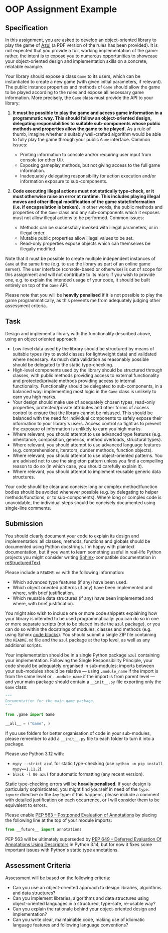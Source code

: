 # OOP Assignment Example

## Specification

In this assignment, you are asked to develop an object-oriented library to play the game of [Azul](https://boardgamegeek.com/boardgame/230802/azul) (a PDF version of the rules has been provided). It is not expected that you provide a full, working implementation of the game: rather, the intent is to expose you to numerous opportunities to showcase your object-oriented design and implementation skills on a concrete, relatable example.

Your library should expose a class `Game` to its users, which can be instantiated to create a new game (with given initial parameters, if relevant). The public instance properties and methods of `Game` should allow the game to be played according to the rules and expose all necessary game information. More precisely, the `Game` class must provide the API to your library:

1. **It must be possible to play the game and access game information in a programmatic way. This should follow an object-oriented design, delegating responsibilities to suitable sub-components whose public methods and properties allow the game to be played.** As a rule of thumb, imagine whether a suitably well-crafted algorithm would be able to fully play the game through your public `Game` interface. Common issues:
   - Printing information to console and/or requiring user input from console (or other UI).
   - Exposing gameplay methods, but not giving access to the full game information.
   - Inadequately delegating responsibility for action execution and/or information exposure to sub-components.

2. **Code executing illegal actions must not statically type-check, or it must otherwise raise an error at runtime. This includes playing illegal moves and other illegal modification of the game state/information (i.e. if encapsulation is broken).** In other words, the public methods and properties of the `Game` class and any sub-components which it exposes must not allow illegal actions to be performed. Common issues:
   - Methods can be successfully invoked with illegal parameters, or in illegal order.
   - Mutable public properties allow illegal values to be set.
   - Read-only properties expose objects which can themselves be illegally modified.

Note that it must be possible to create multiple independent instances of `Game` at the same time (e.g. to use the library as part of an online game server). The user interface (console-based or otherwise) is out of scope for this assignment and will not contribute to its mark: if you wish to provide one, e.g. to explain the intended usage of your code, it should be built entirely on top of the `Game` API.

Please note that you will be **heavily penalised** if it is not possible to play the game programmatically, as this prevents me from adequately judging other assessment criteria.

## Task

Design and implement a library with the functionality described above, using an object oriented approach:

- Low-level data used by the library should be structured by means of suitable types (try to avoid classes for lightweight data) and validated where necessary. As much data validation as reasonably possible should be delegated to the static type-checking.
- High-level components used by the library should be structured through classes, with public methods providing access to external functionality and protected/private methods providing access to internal functionality. Functionality should be delegated to sub-components, in a balanced way: implementing most logic in the `Game` class is unlikely to earn you high marks.
- Your design should make use of adequately chosen types, read-only properties, protected/private attributes and other forms of access control to ensure that the library cannot be misused. This should be balanced with the need for individual components to safely expose their information to your library's users. Access control so tight as to prevent the exposure of information is unlikely to earn you high marks.
- Where relevant, you should attempt to use advanced type features (e.g. inheritance, composition, generics, method overloads, structural types).
- Where relevant, you should attempt to use advanced language features (e.g. comprehensions, iterators, dunder methods, function objects).
- Where relevant, you should attempt to use object-oriented patterns. You are advised not to use the singleton pattern unless you find a compelling reason to do so (in which case, you should carefully explain it).
- Where relevant, you should attempt to implement reusable generic data structures.

Your code should be clear and concise: long or complex method/function bodies should be avoided whenever possible (e.g. by delegating to helper methods/functions, or to sub-components). Where long or complex code is unavoidable, the individual steps should be concisely documented using single-line comments.

## Submission

You should clearly document your code to explain its design and implementation: all classes, methods, functions and globals should be documented using Python docstrings.
I'm happy with plaintext documentation, but if you want to learn something useful in real-life Python projects you might consider writing [Sphinx](https://www.sphinx-doc.org)-compatible documentation in [reStructuredText](https://www.sphinx-doc.org/en/master/usage/restructuredtext/basics.html#rst-primer).

Please include a `README.md` with the following information:

- Which advanced type features (if any) have been used.
- Which object oriented patterns (if any) have been implemented and where, with brief justification.
- Which reusable data structures (if any) have been implemented and where, with brief justification.

You might also wish to include one or more code snippets explaining how your library is intended to be used programmatically: you can do so in one or more separate scripts (not to be placed inside the `azul` package), or you can do so within the docstrings of modules, classes and methods (e.g. using Sphinx [code blocks](https://www.sphinx-doc.org/en/master/usage/restructuredtext/directives.html#directive-code-block)).
You should submit a single ZIP file containing the `README.md` file and the `azul` package at the top level, as well as any additional scripts.

Your implementation should be in a single Python package `azul` containing your implementation. Following the Single Responsibility Principle, your code should be adequately organised in sub-modules: imports between your sub-modules should be relative &mdash; using `.module_name` if the import is from the same level or `..module_name` if the import is from parent level &mdash; and your main package should contain a `__init__.py` file exporting only the `Game` class:

```py
"""
Documentation for the main game package.
"""

from .game import Game

__all__ = ("Game", )
```

If you use folders for better organisation of code in your sub-modules, please remember to add a `__init__.py` file to each folder to turn it into a package.

Please use Python 3.12 with:

- `mypy --strict azul` for static type-checking (use ``python -m pip install mypy==1.11.2``).
- `black -l 80 azul` for automatic formatting (any recent version).

Static type-checking errors will be **heavily penalised**. If your design is particularly sophisticated, you might find yourself in need of the `type: ignore` directive or the `Any` type: if this happens, please include a comment with detailed justification on each occurrence, or I will consider them to be equivalent to errors.

Please enable [PEP 563 – Postponed Evaluation of Annotations](https://peps.python.org/pep-0563/) by placing the following line at the top of your module imports:

```py
from __future__ import annotations
```

PEP 563 will be ultimately superseded by [PEP 649 – Deferred Evaluation Of Annotations Using Descriptors](https://peps.python.org/pep-0649/) in Python 3.14, but for now it fixes some important issues with Python's static type annotations.

## Assessment Criteria

Assessment will be based on the following criteria:

- Can you use an object-oriented approach to design libraries, algorithms and data structures?
- Can you implement libraries, algorithms and data structures using object-oriented languages in a structured, type-safe, re-usable way?
- Can you explain the rationale behind your object-oriented design and implementation?
- Can you write clear, maintainable code, making use of idiomatic language features and following language conventions?
